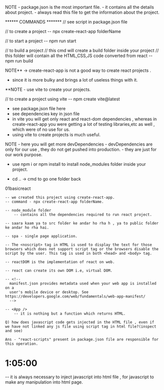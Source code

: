 NOTE  - package.json is the most important file.
      - it contains all the details about project.
      - always read this file to get the information about the project.

****** COMMANDS ******* 
// see script in package.json file
 
 // to create a project
 -- npx create-react-app folderName

 // to start a project
 -- npm run start

 // to build a project
 // this cmd will create a build folder inside your project
 // this folder will contain all the HTML,CSS,JS code converted from react 
 -- npm run build


 NOTE**  -> create-react-app is not a good way to create react projects .
 - since it is more bulky and brings a lot of useless things with it.

 **NOTE - use vite to create your projects.

 // to create a project using vite
 -- npm create vite@latest

 - see package.json file here
 - see dependencies key in json file
 - in vite you will get only react and react-dom dependencies , whereas in create-react-app you were getting a lot of testing libraries,etc as well , which were of no use for us.
 - using vite to create projects is much useful.

 NOTE - here you will get more devDependencies
      - devDependencies are only for our use , they do not get pushed into production.
      - they are just for our work purpose.

- use npm i or npm install to install node_modules folder inside your project.


- cd .. -> cmd to go one folder back



01basicreact

    -- we created this project using create-react-app.
    -- command - npx create-react-app folderName.

    -- node_module folder
        -- contains all the dependencies required to run react project.

    -- saara kaam ya to src folder ke andar ho rha h , ya to public folder ke andar ho rha hai.

    -- spa - single page application.

    -- The <noscript> tag in HTML is used to display the text for those browsers which does not support script tag or the browsers disable the script by the user. This tag is used in both <head> and <body> tag.

    -- reactDOM is the implementation of react on web.

    -- react can create its own DOM i.e, virtual DOM.

    -- <!--
      manifest.json provides metadata used when your web app is installed on a
      user's mobile device or desktop. See https://developers.google.com/web/fundamentals/web-app-manifest/
      -->

    -- <App />
        -- it is nothing but a function which returns HTML.

    Q) how does javascript code gets injected in the HTML file , even if we have not linked any js file using script tag in html file?(inspect and see)

    Ans - "react-scripts" present in package.json file are responsible for this operation.

# 1:05:00

 -- it is always necessary to inject javascript into html file , for javascript to make any manipulation into  html page.



